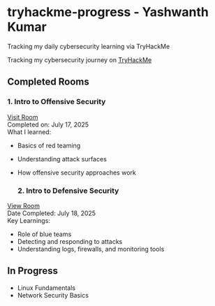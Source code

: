# tryhackme-progress - Yashwanth Kumar
Tracking my daily cybersecurity learning via TryHackMe

Tracking my cybersecurity journey on [TryHackMe](https://tryhackme.com/p/hkhk143hk)

## Completed Rooms

### 1. Intro to Offensive Security  
 [Visit Room](https://tryhackme.com/room/offensivesecurityintro)  
Completed on: July 17, 2025  
What I learned:
- Basics of red teaming
- Understanding attack surfaces
- How offensive security approaches work

  ### 2. Intro to Defensive Security  
 [View Room](https://tryhackme.com/room/defensivesecurityintro?utm_source=linkedin&utm_medium=social&utm_campaign=social_share&utm_content=utmContent)  
Date Completed: July 18, 2025  
Key Learnings:
- Role of blue teams
- Detecting and responding to attacks
- Understanding logs, firewalls, and monitoring tools
  
##  In Progress
- Linux Fundamentals
- Network Security Basics
